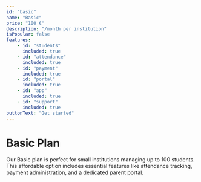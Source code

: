 ```yaml
---
id: "basic"
name: "Basic"
price: "100 €"
description: "/month per institution"
isPopular: false
features:
    - id: "students"
      included: true
    - id: "attendance"
      included: true
    - id: "payment"
      included: true
    - id: "portal"
      included: true
    - id: "app"
      included: true
    - id: "support"
      included: true
buttonText: "Get started"
---
```


# Basic Plan

Our Basic plan is perfect for small institutions managing up to 100 students. This affordable option includes essential features like attendance tracking, payment administration, and a dedicated parent portal.
